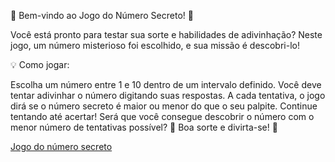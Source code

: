 🔢 Bem-vindo ao Jogo do Número Secreto! 🎉

Você está pronto para testar sua sorte e habilidades de adivinhação? Neste jogo, um número misterioso foi escolhido, e sua missão é descobri-lo!

💡 Como jogar:

Escolha um número entre 1 e 10 dentro de um intervalo definido. Você deve tentar adivinhar o número digitando suas respostas. A cada tentativa, o jogo dirá se o número secreto é maior ou menor do que o seu palpite. Continue tentando até acertar! Será que você consegue descobrir o número com o menor número de tentativas possível? 🎯 Boa sorte e divirta-se! 🚀

[Jogo do número secreto](https://jogo-lilac-omega.vercel.app)
